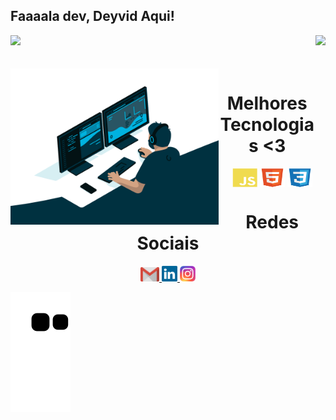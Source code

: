 ## Faaaala dev, Deyvid Aqui!

<div>
  
  <img  height="180em" src="https://github-readme-stats.vercel.app/api?username=DeyvidQueiroz&show_icons=true&theme=great-gatsby&include_all_commits=true&count_private=true"/>
  <img align="right" height="180em" src="https://github-readme-stats.vercel.app/api/top-langs/?username=DeyvidQueiroz&layout=compact&langs_count=16&theme=great-gatsby"/>
</div>
<br>

<div  align="center"> 
  <div style="display: inline_block"><br>
    <img align="left" height="250" alt="coding-time" src="code.gif">
    <h1 align="center">Melhores Tecnologias <3</h1>
    <img align="center" height="30" width="40" alt="js-icon"  src="https://raw.githubusercontent.com/devicons/devicon/master/icons/javascript/javascript-plain.svg">
    <img align="center" height="30" width="40" alt="html-icon" src="https://raw.githubusercontent.com/devicons/devicon/master/icons/html5/html5-original.svg">
    <img align="center" height="30" width="40" alt="css-icon" src="https://raw.githubusercontent.com/devicons/devicon/master/icons/css3/css3-original.svg">
   </div>
    
  
  <h1 align="center">Redes Sociais</h1>
    <a href = "mailto: deyvid_35@live.com">
      <img width="30" src="gmail.svg">
    </a>
    <a href = "https://www.linkedin.com/in/deyvid-queiroz-8123901a1">
      <img width="25" src="linkedin.svg">
    </a>
    <a href = "https://www.instagram.com/deyvid_queirozz/">
      <img width="25" src="instagram.png">
    </a>
</div>
  
![Snake animation](https://github.com/DeyvidQueiroz/DeyvidQueiroz/blob/output/github-contribution-grid-snake.svg)
